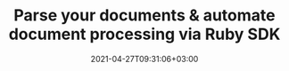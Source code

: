---
############################# Static ############################
layout: "product"
date: 2021-04-27T09:31:06+03:00
draft: false

product: "Parser"
product_tag: "parser"
platform: "Ruby"
platform_tag: "ruby"

############################# Head ############################
head_title: "Parse Documents and Extract Data with Ruby"
head_description: "Parse documents by template and fetch plain and formatted text, markdown text, HTML tags, images and document information using Ruby."

############################# Header ############################
title: "Parse your documents & automate document processing via Ruby SDK"
description: "Build document processing solutions using Ruby REST API. Use our unified API with different document types without worrying about file format specifics."
button:
    enable: true

############################# SubMenu ############################
submenu:
    enable: true
    
    left:
        img_alt: "GroupDocs.Parser Cloud SDK for Ruby"
        image: "https://www.groupdocs.cloud/templates/groupdocscloud/images/sdk/272x272/groupdocs_parser-for-ruby.webp"
        product: "GroupDocs.Parser"
        platform: "Cloud SDK for Ruby"

    middle:
        button:
            # button loop
            - link: "#overview"
              text: "Overview"

            # button loop
            - link: "#features"
              text: "Features"


            # button loop
            - link: "https://docs.groupdocs.cloud/parser/release-notes/"
              text: "Release Notes"

            # button loop
            - link: "https://purchase.groupdocs.cloud/pricing"
              text: "Pricing"

    right:
        link_download: "https://groupdocscloud.github.io/"
        link_learn: "https://docs.groupdocs.cloud/parser/"
        link_buy: "https://purchase.groupdocs.cloud/buy"

############################# Overview ############################
overview:
    enable: true
    content: |
      GroupDocs.Parser Cloud SDK for Ruby and is a powerful REST API document data parsing solution that allows to parse over 50 document types. The SDK allows to build document processing automation solutions in a unified way. No matter what document format you receive - PDF or DOCX or any other supported one, you are allowed to extract data with the unified API.
      Parsing by template is a valuable feature, but the API also provides other methods to extract images and text.
    tabs:
      enable: true
      
      ## TAB ONE ##
      tab_one:
        description: |
          An overview of the features supported by the document parser Cloud API.
      
        left:
          enable: true
          icon: "fas fa-list-ul"
          title: "Features"
          content: |
            * Parse documents
            * Parse document by template
            * Extract text
            * Extract images
            * Extract metadata
        right:
          enable: true
          icon: "fas fa-files-o"
          title: "Extract from Documents"
          content: |
            * Emails
            * eBooks
            * PDF files
            * PDF Portfolio
            * Files within ZIP archives
            * Text and Markup documents
            * Microsoft & OpenDocument Formats
      
      ## TAB TWO ##
      tab_two:
        description: |
          Document parser Cloud API supported formats.

        left:
          enable: true
          table:
            # table loop
            - title: "Microsoft Office Formats"
              content: |
                * **Word Processing**: DOC, DOCX, DOCM, DOT, DOTX, DOTM
                * **Spreadsheets**: XLS, XLSX, XLSM, XLSB, XLT, XLTX, XLTM, XLA, XLAM
                * **Presentations**: PPT, PPTX, PPTM, PPS, PPSX, PPSM, POT, POTX, POTM
                * **OneNote**: ONE

        right:
          enable: true
          table:
            # table loop
            - title: "OpenDocument & Other Formats"
              content: |
                * **OpenDocument Formats**: ODT, OTT, ODS, OTS, ODP, OTP
                * **Text**: TXT, RTF
                * **Markup**: HTML, XHTML, MHTML, MD, XML
                * **Portable Formats**: PDF
                * **Email**: PST, OST, EML, EMLX, MSG
                * **eBook Formats**: EPUB, FB2, CHM
                * **Other**: NUMBERS, CSV, ZIP


      ## TAB THREE ##
      tab_three:
        description: |
          Supported Operating Systems and Frameworks
      
        left:
          enable: true
          table:
            # table loop
            - icon: "fab fa-windows"
              title: "Operating Systems"
              content: |
                * Microsoft Windows Desktop
                * Microsoft Windows Server
                * Linux
                * MacOS

            # table loop
            - icon: "fas fa-code"
              title: "Supported Frameworks"
              content: |
                * Java 7 (1.7) and above

        right:
          enable: true
          table:
            # table loop
            - icon: "fas fa-cogs"
              title: "Development Environments"
              content: |
                * NetBeans
                * IntelliJ IDEA
                * Eclipse
            # table loop
            - icon: "fas fa-tools"
              title: "Build Automation Tool"
              content: |
                * Maven

############################# Features ############################
features:
    enable: true
    title: "Document Parser REST API Features"

    feature:
      # feature loop
      - icon: "fas fa-files-o"
        content: "Parse PDF, word processing documents, spreadsheets & presentations"

      # feature loop
      - icon: "fas fa-file"
        content: "Parse Microsoft Word, Excel, PowerPoint and OpenDocument template files"

      # feature loop
      - icon: "fas fa-file-text"
        content: "Parse Macro-Enabled document & templates for MS Word, Excel & PowerPoint"
      
      # feature loop
      - icon: "fas fa-file-text-o"
        content: "Extract text content from the whole document"

      # feature loop
      - icon: "fas fa-file-image-o"
        content: "Extract text and images from specific pages"

      # feature loop
      - icon: "fas fa-font"
        content: "Extract formatted text by setting extraction mode"

      # feature loop
      - icon: "fas fa-file-archive-o"
        content: "Extract text from the documents in ZIP archives or Emails"

      # feature loop
      - icon: "fas fa-envelope-o"
        content: "Retrieve documents from Emails, PDF portfolios & MS Outlook storages"

      # feature loop
      - icon: "fas fa-files-o"
        content: "Get document page count and other information"
    
    more_feature:
      # more_feature_loop
      - title: "Extract Images from a Document"
        content: "GroupDocs.Parser Cloud API, provides several ways to extract images from the documents. You can extract all the images from the whole document, extract images from the specific pages by setting pages range. Following example shows how to extract images from a document by a page number range."

      # more_feature_loop
      - title: "Extract images by a page number range - Ruby"
        content: |          
          
          ```Ruby
          # For complete examples and data files, please go to https://github.com/groupdocs-parser-cloud/groupdocs-parser-cloud-ruby-samples
          require 'groupdocs_viewer_cloud'
    
          $app_sid = "XXXX-XXXX-XXXX-XXXX" # Get AppKey and AppSID from https://dashboard.groupdocs.cloud
          $app_key = "XXXXXXXXXXXXXXXX" # Get AppKey and AppSID from https://dashboard.groupdocs.cloud
      
          parseApi = GroupDocsParserCloud::ParseApi.from_keys($app_sid, $app_key)
    
          options = GroupDocsParserCloud::ImagesOptions.new
          options.file_info = GroupDocsParserCloud::FileInfo.new
          options.file_info.file_path = "slides/three-slides.pptx"
    
          options.start_page_number = 1
          options.count_pages_to_extract = 2
    
          request = GroupDocsParserCloud::ImagesRequest.new(options)
          response = parseApi.images(request)
              ```

############################# Support ############################
support:
    enable: true

############################# Solutions ############################
solutions:
    enable: true
    title: "GroupDocs.Parser Cloud also offers individual document parsing SDKs for other languages as listed below:"

    solution:
        # solution loop
        - img_alt: "GroupDocs.Parser Cloud for cURL"
          image: "https://www.groupdocs.cloud/templates/groupdocscloud/images/sdk/272x272/groupdocs_parser-for-curl.webp"
          product: "GroupDocs.Parser"
          platform: "Cloud for cURL"
          link: "/parser/curl"

        # solution loop
        - img_alt: "GroupDocs.Parser Cloud SDK for .NET"
          image: "https://www.groupdocs.cloud/templates/groupdocscloud/images/sdk/272x272/groupdocs_parser-for-net.webp"
          product: "GroupDocs.Parser"
          platform: "Cloud SKD for .NET"
          link: "/parser/net"

        # solution loop
        - img_alt: "GroupDocs.Parser Cloud SDK for Java"
          image: "https://www.groupdocs.cloud/templates/groupdocscloud/images/sdk/272x272/groupdocs_parser-for-java.webp"
          product: "GroupDocs.Parser"
          platform: "Cloud SDK for Java"
          link: "/parser/java"

        # solution loop
        - img_alt: "GroupDocs.Parser Cloud SDK for PHP"
          image: "https://www.groupdocs.cloud/templates/groupdocscloud/images/sdk/272x272/groupdocs_parser-for-php.webp"
          product: "GroupDocs.Parser"
          platform: "Cloud SDK for PHP"
          link: "/parser/php"

        # solution loop
        - img_alt: "GroupDocs.Parser Cloud SDK for Python"
          image: "https://www.groupdocs.cloud/templates/groupdocscloud/images/sdk/272x272/groupdocs_parser-for-python.webp"
          product: "GroupDocs.Parser"
          platform: "Cloud SDK for Python"
          link: "/parser/python"

        # solution loop
        - img_alt: "GroupDocs.Parser Cloud SDK for Node.js"
          image: "https://www.groupdocs.cloud/templates/groupdocscloud/images/sdk/272x272/groupdocs_parser-for-node.webp"
          product: "GroupDocs.Parser"
          platform: "Cloud SDK for Node.js"
          link: "/parser/nodejs"
   

############################# Back to top ###############################
back_to_top:
  enable: true
---
